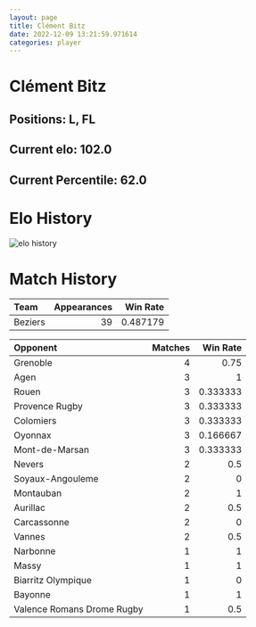 ```yaml
---  
layout: page  
title: Clément Bitz  
date: 2022-12-09 13:21:59.971614  
categories: player  
---
```

# Clément Bitz

## Positions: L, FL

## Current elo: 102.0

## Current Percentile: 62.0

# Elo History


![elo history](history_ClémentBitz.png)
# Match History


| Team    |   Appearances |   Win Rate |
|:--------|--------------:|-----------:|
| Beziers |            39 |   0.487179 |

| Opponent                   |   Matches |   Win Rate |
|:---------------------------|----------:|-----------:|
| Grenoble                   |         4 |   0.75     |
| Agen                       |         3 |   1        |
| Rouen                      |         3 |   0.333333 |
| Provence Rugby             |         3 |   0.333333 |
| Colomiers                  |         3 |   0.333333 |
| Oyonnax                    |         3 |   0.166667 |
| Mont-de-Marsan             |         3 |   0.333333 |
| Nevers                     |         2 |   0.5      |
| Soyaux-Angouleme           |         2 |   0        |
| Montauban                  |         2 |   1        |
| Aurillac                   |         2 |   0.5      |
| Carcassonne                |         2 |   0        |
| Vannes                     |         2 |   0.5      |
| Narbonne                   |         1 |   1        |
| Massy                      |         1 |   1        |
| Biarritz Olympique         |         1 |   0        |
| Bayonne                    |         1 |   1        |
| Valence Romans Drome Rugby |         1 |   0.5      |
